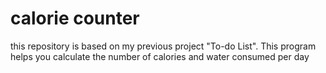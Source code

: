 # calorie counter
this repository is based on my previous project "To-do List". This program helps you calculate the number of calories and water consumed per day

